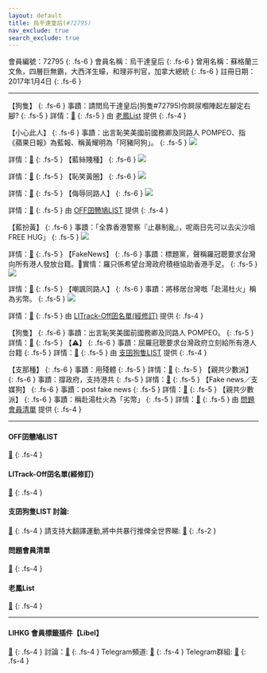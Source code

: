 ```yaml
---
layout: default
title: 烏干達皇后(#72795)
nav_exclude: true
search_exclude: true
---
```


會員編號：72795
{: .fs-6 }
會員名稱：烏干達皇后
{: .fs-6 }
曾用名稱：蘇格蘭三文魚，四層巨無霸，大西洋生蠔，和理非判官，加拿大總統
{: .fs-6 }
註冊日期：2017年1月4日
{: .fs-6 }

---

<div class="code-example" markdown="1">

【狗隻】
{: .fs-6 }
事蹟：請問烏干達皇后(狗隻#72795)你屙尿嗰陣起左腳定右腳?
{: .fs-5 }
詳情：[🔗](https://lih.kg/2357601)
{: .fs-5 }
由 [老鳳List](#老鳳list) 提供
{: .fs-4 }

</div>
<div class="code-example" markdown="1">

【小心此人】
{: .fs-6 }
事蹟：出言恥笑美國前國務卿及同路人 POMPEO、指《蘋果日報》為藍報、稱黃耀明為「阿豬阿狗」。
{: .fs-5 }
![](https://filedn.eu/l9Hq1YKLkJ4m0VSXcdcfUaJ/LIHKG_on99/on9_jai/72795/72795.1_.png)

詳情：[🔗](https://lih.kg/sddHNcX)
{: .fs-5 }
【藍絲賤種】
{: .fs-6 }
![](https://filedn.eu/l9Hq1YKLkJ4m0VSXcdcfUaJ/LIHKG_on99/on9_jai/72795/72795.2_.png)

詳情：[🔗](https://lih.kg/hmsdET)
{: .fs-5 }
【恥笑黃圈】
{: .fs-6 }
![](https://filedn.eu/l9Hq1YKLkJ4m0VSXcdcfUaJ/LIHKG_on99/on9_jai/72795/72795.3_.png)

詳情：[🔗](https://lih.kg/aQLvpfV)
{: .fs-5 }
【侮辱同路人】
{: .fs-6 }
![](https://filedn.eu/l9Hq1YKLkJ4m0VSXcdcfUaJ/LIHKG_on99/on9_jai/72795/72795.4_.png)

詳情：[🔗](https://lih.kg/huQqnT)
{: .fs-5 }
由 [OFF囝戇鳩LIST](#off囝戇鳩list) 提供
{: .fs-4 }

</div>
<div class="code-example" markdown="1">

【藍扮黃】
{: .fs-6 }
事蹟：「全靠香港警察『止暴制亂』，呢兩日先可以去尖沙咀FREE HUG」
{: .fs-5 }
![](https://filedn.eu/l9Hq1YKLkJ4m0VSXcdcfUaJ/LIHKG_on99/following/91227/91227.1_.png)

詳情：[🔗](https://lih.kg/2820758)
{: .fs-5 }
【FakeNews】
{: .fs-6 }
事蹟：標題黨，聲稱羅冠聰要求台灣向所有港人發放台籍。🔐實情：羅只係希望台灣政府積極協助香港手足。
{: .fs-5 }
![](https://na.cx/i/p1dZuj9.png)

詳情：[🔗](https://lih.kg/2820665)
{: .fs-5 }
【嘲諷同路人】
{: .fs-6 }
事蹟：將移居台灣嘅「赴湯杜火」稱為劣幣。
{: .fs-5 }
![](https://na.cx/i/zh4t66U.png)


詳情：[🔗](https://lih.kg/ifCnJT)
{: .fs-5 }
由 [LITrack-Off囝名單(經修訂)](#litrack-off囝名單(經修訂)) 提供
{: .fs-4 }

</div>
<div class="code-example" markdown="1">

【狗隻】
{: .fs-6 }
事蹟：出言恥笑美國前國務卿及同路人 POMPEO。
{: .fs-5 }
詳情：[🔗](https://lih.kg/sddHNcX)
{: .fs-5 }
【⚠️】
{: .fs-6 }
事蹟：屈羅冠聰要求台灣政府立刻給所有港人台籍
{: .fs-5 }
詳情：[🔗](https://lih.kg/2820665)
{: .fs-5 }
由 [支囝狗隻LIST](#支囝狗隻list-討論) 提供
{: .fs-4 }

</div>
<div class="code-example" markdown="1">

【支那種】
{: .fs-6 }
事蹟：用殘體
{: .fs-5 }
詳情：[🔗](https://lih.kg/2584271)
{: .fs-5 }
【親共少數派】
{: .fs-6 }
事蹟：撐政府，支持港共
{: .fs-5 }
詳情：[🔗](https://lih.kg/2851411)
{: .fs-5 }
【Fake news／支媒狗】
{: .fs-6 }
事蹟：post fake news
{: .fs-5 }
詳情：[🔗](https://lih.kg/2820665)
{: .fs-5 }
【親共少數派】
{: .fs-6 }
事蹟：稱赴湯杜火為「劣幣」
{: .fs-5 }
詳情：[🔗](https://lih.kg/ifCnJT)
{: .fs-5 }
由 [問題會員清單](#問題會員清單) 提供
{: .fs-4 }

</div>

---

#### OFF囝戇鳩LIST
[🔗](https://bit.ly/lihkg_on9_list)
{: .fs-4 }
#### LITrack-Off囝名單(經修訂)
[🔗](http://tiny.cc/LITrack_GS)
{: .fs-4 }
#### 支囝狗隻LIST 討論: 
[🔗](https://lih.kg/2908480)
{: .fs-4 }
請支持大翻譯運動,將中共暴行推俾全世界睇: [🔗](https://twitter.com/tgtm_official)
{: .fs-2 }

#### 問題會員清單
[🔗](https://github.com/V4KFDgEw8T/rccnmlhnzv)
{: .fs-4 }
#### 老鳳List
[🔗](https://lihkg.com/thread/2808424)
{: .fs-4 }

---

#### LIHKG 會員標籤插件【Libel】
[🔗](https://kitce.github.io/libel)
{: .fs-4 }
討論：[🔗](https://lih.kg/2841778)
{: .fs-4 }
Telegram頻道: [🔗](https://t.me/LibelOfficialChannel)
{: .fs-4 }
Telegram群組: [🔗](https://t.me/LibelOfficialGroup)
{: .fs-4 }
